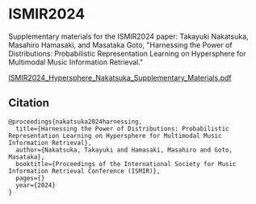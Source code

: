 # ISMIR2024

Supplementary materials for the ISMIR2024 paper: Takayuki Nakatsuka, Masahiro Hamasaki, and Masataka Goto, "Harnessing the Power of Distributions: Probabilistic Representation Learning on Hypersphere for Multimodal Music Information Retrieval."

[ISMIR2024_Hypersphere_Nakatsuka_Supplementary_Materials.pdf](https://github.com/T39Nakatsuka/ISMIR2024/blob/main/ISMIR2023_Hypersphere_Nakatsuka_Supplementary_Materials.pdf)

## Citation

```
@proceedings{nakatsuka2024harnessing,
  title={Harnessing the Power of Distributions: Probabilistic Representation Learning on Hypersphere for Multimodal Music Information Retrieval},
  author={Nakatsuka, Takayuki and Hamasaki, Masahiro and Goto, Masataka},
  booktitle={Proceedings of the International Society for Music Information Retrieval Conference (ISMIR)},
  pages={}
  year={2024}
}
```
